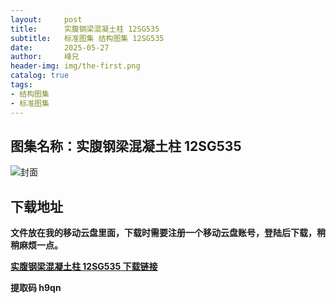 ```yaml
---
layout:     post
title:      实腹钢梁混凝土柱 12SG535
subtitle:   标准图集 结构图集 12SG535
date:       2025-05-27
author:     峰兄
header-img: img/the-first.png
catalog: true
tags:
- 结构图集
- 标准图集
---
```

## 图集名称：实腹钢梁混凝土柱 12SG535
![封面](https://pic1.imgdb.cn/item/683579c058cb8da5c81229e9.jpg)


## 下载地址 ##
**文件放在我的移动云盘里面，下载时需要注册一个移动云盘账号，登陆后下载，稍稍麻烦一点。**  
  
[**实腹钢梁混凝土柱 12SG535 下载链接**](https://caiyun.139.com/w/i/2nc6pgw2ujX1b)


**提取码 h9qn**


